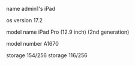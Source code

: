 name admin1's iPad 

os version 17.2

model name iPad Pro (12.9 inch) (2nd generation)

model number A1670

storage 154/256
storage 116/256